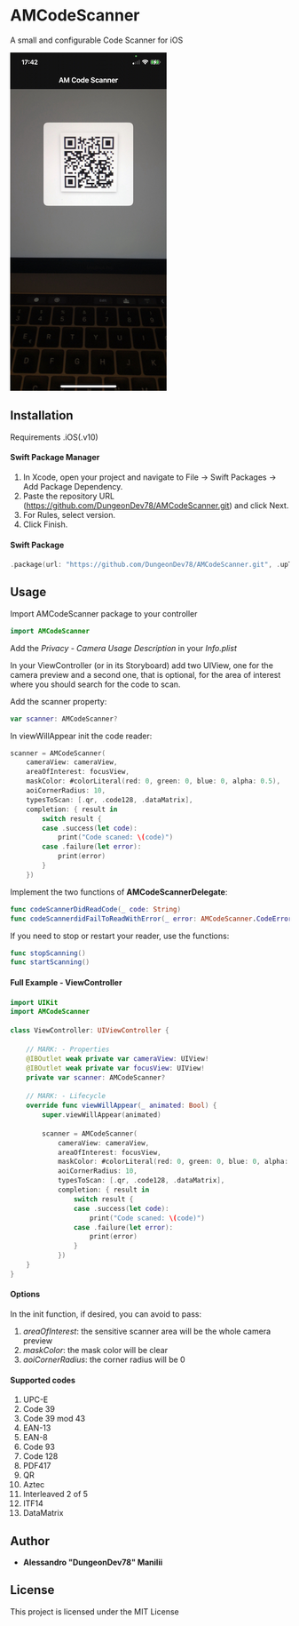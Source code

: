 # AMCodeScanner
A small and configurable Code Scanner for iOS

![Image description](https://github.com/DungeonDev78/AMCodeScanner/blob/main/Images/img001.jpg)

## Installation
Requirements
.iOS(.v10)

#### Swift Package Manager 
1. In Xcode, open your project and navigate to File → Swift Packages → Add Package Dependency.
2. Paste the repository URL (https://github.com/DungeonDev78/AMCodeScanner.git) and click Next.
3. For Rules, select version.
4. Click Finish.

#### Swift Package
```swift
.package(url: "https://github.com/DungeonDev78/AMCodeScanner.git", .upToNextMajor(from: "1.0.0"))
```


## Usage

Import AMCodeScanner package to your controller
```swift
import AMCodeScanner
```

Add the *Privacy - Camera Usage Description* in your *Info.plist*

In your ViewController (or in its Storyboard) add two UIView, one for the camera preview and a second one, that is optional, for the area of interest where you should search for the code to scan.

Add the scanner property:
```swift
var scanner: AMCodeScanner?
```

In viewWillAppear init the code reader:
```swift
scanner = AMCodeScanner(
    cameraView: cameraView,
    areaOfInterest: focusView,
    maskColor: #colorLiteral(red: 0, green: 0, blue: 0, alpha: 0.5),
    aoiCornerRadius: 10,
    typesToScan: [.qr, .code128, .dataMatrix],
    completion: { result in
        switch result {
        case .success(let code):
            print("Code scaned: \(code)")
        case .failure(let error):
            print(error)
        }
    })
```

Implement the two functions of **AMCodeScannerDelegate**:
```swift
func codeScannerDidReadCode(_ code: String)
func codeScannerdidFailToReadWithError(_ error: AMCodeScanner.CodeError)
```

If you need to stop or restart your reader, use the functions:
```swift
func stopScanning()
func startScanning()
```

#### Full Example - ViewController
```swift
import UIKit
import AMCodeScanner

class ViewController: UIViewController {
    
    // MARK: - Properties
    @IBOutlet weak private var cameraView: UIView!
    @IBOutlet weak private var focusView: UIView!
    private var scanner: AMCodeScanner?

    // MARK: - Lifecycle
    override func viewWillAppear(_ animated: Bool) {
        super.viewWillAppear(animated)
        
        scanner = AMCodeScanner(
            cameraView: cameraView,
            areaOfInterest: focusView,
            maskColor: #colorLiteral(red: 0, green: 0, blue: 0, alpha: 0.5),
            aoiCornerRadius: 10,
            typesToScan: [.qr, .code128, .dataMatrix],
            completion: { result in
                switch result {
                case .success(let code):
                    print("Code scaned: \(code)")
                case .failure(let error):
                    print(error)
                }
            })
    }
}
```

#### Options
In the init function, if desired, you can avoid to pass: 
1. *areaOfInterest*: the sensitive scanner area will be the whole camera preview
2. *maskColor*: the mask color will be clear
3. *aoiCornerRadius*: the corner radius will be 0

#### Supported codes
1. UPC-E
2. Code 39
3. Code 39 mod 43
4. EAN-13
5. EAN-8
6. Code 93
7. Code 128
8. PDF417
9. QR
10. Aztec
11. Interleaved 2 of 5
12. ITF14
13. DataMatrix


## Author

* **Alessandro "DungeonDev78" Manilii**

## License

This project is licensed under the MIT License
